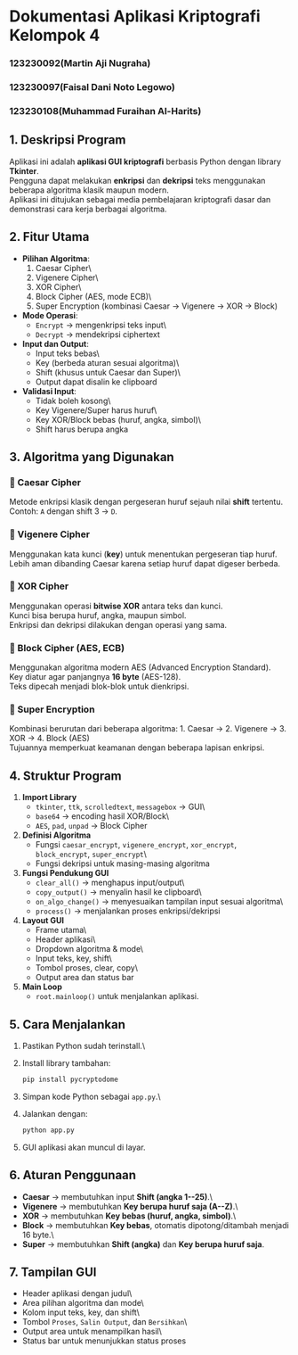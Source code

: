 # Dokumentasi Aplikasi Kriptografi Kelompok 4

### 123230092(Martin Aji Nugraha)
### 123230097(Faisal Dani Noto Legowo)
### 123230108(Muhammad Furaihan Al-Harits)

## 1. Deskripsi Program

Aplikasi ini adalah **aplikasi GUI kriptografi** berbasis Python dengan
library **Tkinter**.\
Pengguna dapat melakukan **enkripsi** dan **dekripsi** teks menggunakan
beberapa algoritma klasik maupun modern.\
Aplikasi ini ditujukan sebagai media pembelajaran kriptografi dasar dan
demonstrasi cara kerja berbagai algoritma.


## 2. Fitur Utama

-   **Pilihan Algoritma**:
    1.  Caesar Cipher\
    2.  Vigenere Cipher\
    3.  XOR Cipher\
    4.  Block Cipher (AES, mode ECB)\
    5.  Super Encryption (kombinasi Caesar → Vigenere → XOR → Block)
-   **Mode Operasi**:
    -   `Encrypt` → mengenkripsi teks input\
    -   `Decrypt` → mendekripsi ciphertext
-   **Input dan Output**:
    -   Input teks bebas\
    -   Key (berbeda aturan sesuai algoritma)\
    -   Shift (khusus untuk Caesar dan Super)\
    -   Output dapat disalin ke clipboard
-   **Validasi Input**:
    -   Tidak boleh kosong\
    -   Key Vigenere/Super harus huruf\
    -   Key XOR/Block bebas (huruf, angka, simbol)\
    -   Shift harus berupa angka


## 3. Algoritma yang Digunakan

### 🔹 Caesar Cipher

Metode enkripsi klasik dengan pergeseran huruf sejauh nilai **shift**
tertentu.\
Contoh: `A` dengan shift 3 → `D`.

### 🔹 Vigenere Cipher

Menggunakan kata kunci (**key**) untuk menentukan pergeseran tiap
huruf.\
Lebih aman dibanding Caesar karena setiap huruf dapat digeser berbeda.

### 🔹 XOR Cipher

Menggunakan operasi **bitwise XOR** antara teks dan kunci.\
Kunci bisa berupa huruf, angka, maupun simbol.\
Enkripsi dan dekripsi dilakukan dengan operasi yang sama.

### 🔹 Block Cipher (AES, ECB)

Menggunakan algoritma modern AES (Advanced Encryption Standard).\
Key diatur agar panjangnya **16 byte** (AES-128).\
Teks dipecah menjadi blok-blok untuk dienkripsi.

### 🔹 Super Encryption

Kombinasi berurutan dari beberapa algoritma: 1. Caesar → 2. Vigenere →
3. XOR → 4. Block (AES)\
Tujuannya memperkuat keamanan dengan beberapa lapisan enkripsi.


## 4. Struktur Program

1.  **Import Library**
    -   `tkinter`, `ttk`, `scrolledtext`, `messagebox` → GUI\
    -   `base64` → encoding hasil XOR/Block\
    -   `AES`, `pad`, `unpad` → Block Cipher
2.  **Definisi Algoritma**
    -   Fungsi `caesar_encrypt`, `vigenere_encrypt`, `xor_encrypt`,
        `block_encrypt`, `super_encrypt`\
    -   Fungsi dekripsi untuk masing-masing algoritma
3.  **Fungsi Pendukung GUI**
    -   `clear_all()` → menghapus input/output\
    -   `copy_output()` → menyalin hasil ke clipboard\
    -   `on_algo_change()` → menyesuaikan tampilan input sesuai
        algoritma\
    -   `process()` → menjalankan proses enkripsi/dekripsi
4.  **Layout GUI**
    -   Frame utama\
    -   Header aplikasi\
    -   Dropdown algoritma & mode\
    -   Input teks, key, shift\
    -   Tombol proses, clear, copy\
    -   Output area dan status bar
5.  **Main Loop**
    -   `root.mainloop()` untuk menjalankan aplikasi.


## 5. Cara Menjalankan

1.  Pastikan Python sudah terinstall.\

2.  Install library tambahan:

    ``` bash
    pip install pycryptodome
    ```

3.  Simpan kode Python sebagai `app.py`.\

4.  Jalankan dengan:

    ``` bash
    python app.py
    ```

5.  GUI aplikasi akan muncul di layar.


## 6. Aturan Penggunaan

-   **Caesar** → membutuhkan input **Shift (angka 1--25)**.\
-   **Vigenere** → membutuhkan **Key berupa huruf saja (A--Z)**.\
-   **XOR** → membutuhkan **Key bebas (huruf, angka, simbol)**.\
-   **Block** → membutuhkan **Key bebas**, otomatis dipotong/ditambah
    menjadi 16 byte.\
-   **Super** → membutuhkan **Shift (angka)** dan **Key berupa huruf
    saja**.


## 7. Tampilan GUI

-   Header aplikasi dengan judul\
-   Area pilihan algoritma dan mode\
-   Kolom input teks, key, dan shift\
-   Tombol `Proses`, `Salin Output`, dan `Bersihkan`\
-   Output area untuk menampilkan hasil\
-   Status bar untuk menunjukkan status proses

